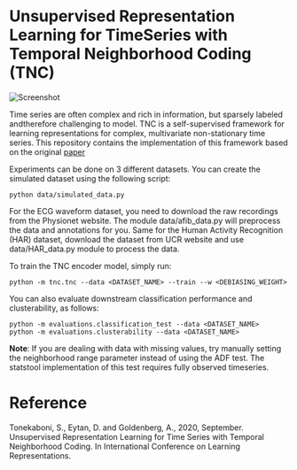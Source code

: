 # Unsupervised Representation Learning for TimeSeries with Temporal Neighborhood Coding (TNC)

![Screenshot](tnc.png)

Time series are often complex and rich in information, but sparsely labeled andtherefore challenging to model. TNC is a self-supervised framework for learning representations for complex, multivariate non-stationary time series. This repository contains the implementation of this framework based on the original [paper](https://openreview.net/forum?id=8qDwejCuCN)


Experiments can be done on 3 different datasets. You can create the simulated dataset using the following script:
```
python data/simulated_data.py
```
For the ECG waveform dataset, you need to download the raw recordings from the Physionet website. The module data/afib_data.py will preprocess the data and annotations for you. Same for the Human Activity Recognition (HAR) dataset, download the dataset from UCR website and use data/HAR_data.py module to process the data.

To train the TNC encoder model, simply run:
```
python -m tnc.tnc --data <DATASET_NAME> --train --w <DEBIASING_WEIGHT>
```
You can also evaluate downstream classification performance and clusterability, as follows:
```
python -m evaluations.classification_test --data <DATASET_NAME>
python -m evaluations.clusterability --data <DATASET_NAME>
```
__Note__: If you are dealing with data with missing values, try manually setting the neighborhood range parameter instead of using the ADF test. The statstool implementation of this test requires fully observed timeseries. 

# Reference

Tonekaboni, S., Eytan, D. and Goldenberg, A., 2020, September. Unsupervised Representation Learning for Time Series with Temporal Neighborhood Coding. In International Conference on Learning Representations.
